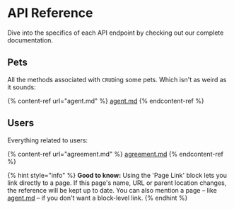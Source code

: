 # API Reference

Dive into the specifics of each API endpoint by checking out our complete documentation.

## Pets

All the methods associated with `CRUD`ing some pets. Which isn't as weird as it sounds:

{% content-ref url="agent.md" %}
[agent.md](agent.md)
{% endcontent-ref %}

## Users

Everything related to users:

{% content-ref url="agreement.md" %}
[agreement.md](agreement.md)
{% endcontent-ref %}

{% hint style="info" %}
**Good to know:** Using the 'Page Link' block lets you link directly to a page. If this page's name, URL or parent location changes, the reference will be kept up to date. You can also mention a page – like [agent.md](agent.md "mention") – if you don't want a block-level link.
{% endhint %}
